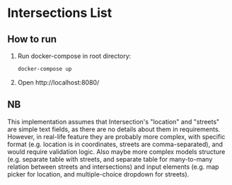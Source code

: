 # Intersections List

## How to run

1. Run docker-compose in root directory:

    ```sh
    docker-compose up
    ```

2. Open http://localhost:8080/

## NB

This implementation assumes that Intersection's "location" and "streets" are simple text fields, as there are no details about them in requirements. However, in real-life feature they are probably more complex, with specific format (e.g. location is in coordinates, streets are comma-separated), and would require validation logic. Also maybe more complex models structure (e.g. separate table with streets, and separate table for many-to-many relation between streets and intersections) and input elements (e.g. map picker for location, and multiple-choice dropdown for streets).
